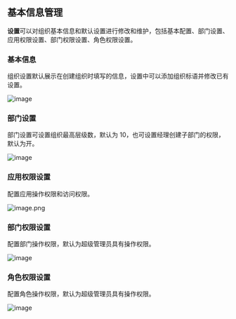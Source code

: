 ## 基本信息管理

**设置**可以对组织基本信息和默认设置进行修改和维护，包括基本配置、部门设置、应用权限设置、部门权限设置、角色权限设置。

### 基本信息

组织设置默认展示在创建组织时填写的信息，设置中可以添加组织标语并修改已有设置。

![image](/img/组织管理/基本信息管理/2.png)

### 部门设置

部门设置可设置组织最高层级数，默认为 10，也可设置经理创建子部门的权限，默认为开。

![image](/img/组织管理/基本信息管理/42a8bda0cabc71ec82938821de7ada0d.png)

### 应用权限设置

配置应用操作权限和访问权限。

![image.png](/img/组织管理/基本信息管理/3.png)

### 部门权限设置

配置部门操作权限，默认为超级管理员具有操作权限。

![image](/img/组织管理/基本信息管理/60ad976a57f8c3f1e16b6e9faaefaf2a.png)

### 角色权限设置

配置角色操作权限，默认为超级管理员具有操作权限。

![image](/img/组织管理/基本信息管理/3aec3a2a1c1dbe0b6ed6e3e28c1fe6f2.png)

<!--### 流程权限

配置流程操作的权限，如查看系统内所有的流程、修改系统的任意流程的状态等。

![image](/img/组织管理/基本信息管理/0bec1efa26dfb825234f99371ab07ab8.png)
-->
